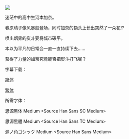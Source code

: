 ![](key_visual.jpg)



迷茫中的高中生河本加奈。

春原晴子像风暴般登场，同时加奈的额头上长出突然了一朵花!?

喷出烟雾的熨斗要将城市碾平。

本以为平凡的日常会一直一直持续下去……

获得了力量的加奈究竟能否把熨斗打飞呢？



字幕下载：

[简体](https://github.com/SweetSub/SweetSub-source/raw/master/FLCL%20Alternative/%5BSweetSub%5D%20FLCL%20Alternative.chs.ass)

[繁体](https://github.com/SweetSub/SweetSub-source/raw/master/FLCL%20Alternative/%5BSweetSub%5D%20FLCL%20Alternative.cht.ass)



所需字体：

思源黑体 Medium \<Source Han Sans SC Medium>

思源黑體 Medium \<Source Han Sans TC Medium>

源ノ角ゴシック Medium \<Source Han Sans Medium>